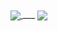 <!--
**mthfrr/mthfrr** is a ✨ _special_ ✨ repository because its `README.md` (this file) appears on your GitHub profile.

Here are some ideas to get you started:

- 🔭 I’m currently working on ...
- 🌱 I’m currently learning ...
- 👯 I’m looking to collaborate on ...
- 🤔 I’m looking for help with ...
- 💬 Ask me about ...
- 📫 How to reach me: ...
- 😄 Pronouns: ...
- ⚡ Fun fact: ...
-->

<a href="https://github.com/mthfrr/mthfrr">
  <img align="center" src="https://github-readme-stats.vercel.app/api?username=mthfrr&count_private=true&theme=material-palenight&show_icons=true)](https://github.com/anuraghazra/github-readme-stats" />
</a>
___
<a href="https://github.com/mthfrr/mthfrr">
  <img align="center" src="https://github-readme-stats.vercel.app/api/top-langs/?username=mthfrr&theme=material-palenight&hide=ASP,ShaderLab,Mathematica,CMake,Swift,VimScript&langs_count=6)](https://github.com/anuraghazra/github-readme-stats" />
</a>
